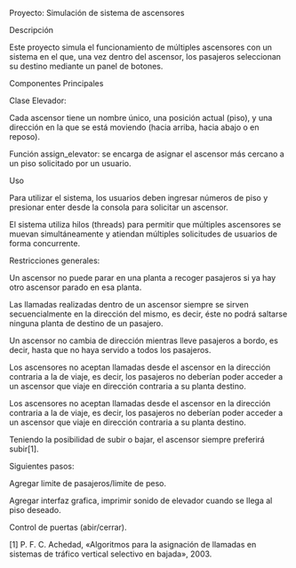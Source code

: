 Proyecto: Simulación de sistema de ascensores


Descripción

Este proyecto simula el funcionamiento de múltiples ascensores con un sistema en el que, una vez dentro del ascensor, los pasajeros seleccionan su destino mediante un panel de botones.

Componentes Principales

Clase Elevador: 

Cada ascensor tiene un nombre único, una posición actual (piso), y una dirección en la que se está moviendo (hacia arriba, hacia abajo o en reposo). 

Función assign_elevator: se encarga de asignar el ascensor más cercano a un piso solicitado por un usuario. 

Uso

Para utilizar el sistema, los usuarios deben ingresar números de piso y presionar enter desde la consola para solicitar un ascensor.

El sistema utiliza hilos (threads) para permitir que múltiples ascensores se muevan simultáneamente y atiendan múltiples solicitudes de usuarios de forma concurrente.

Restricciones generales:

Un ascensor no puede parar en una planta a recoger pasajeros si ya hay otro ascensor parado en esa planta.

Las llamadas realizadas dentro de un ascensor siempre se sirven secuencialmente en la dirección del mismo, es decir, éste no podrá saltarse ninguna planta de destino de un pasajero. 

Un ascensor no cambia de dirección mientras lleve pasajeros a bordo, es decir, hasta que no haya servido a todos los pasajeros.

Los ascensores no aceptan llamadas desde el ascensor en la dirección contraria a la de viaje, es decir, los pasajeros no deberían poder acceder a un ascensor que viaje en dirección contraria a su planta destino. 

Los ascensores no aceptan llamadas desde el ascensor en la dirección contraria a la de viaje, es decir, los pasajeros no deberían poder acceder a un ascensor que viaje en dirección contraria a su planta destino. 

Teniendo la posibilidad de subir o bajar, el ascensor siempre preferirá subir[1].

Siguientes pasos:

Agregar limite de pasajeros/limite de peso.

Agregar interfaz grafica, imprimir sonido de elevador cuando se llega al piso deseado.

Control de puertas (abir/cerrar).


[1]	P. F. C. Achedad, «Algoritmos para la asignación de llamadas en sistemas de tráfico vertical selectivo en bajada», 2003.
